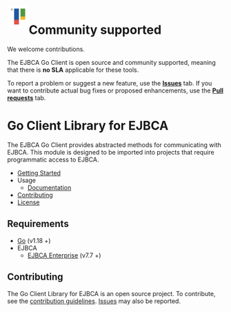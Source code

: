 <a href="https://primekey.com/">
    <img src=".github/primekey.png" alt="PrimeKey logo" title="Primekey" align="left" height="50" />
</a>

# Community supported 
We welcome contributions.
 
The EJBCA Go Client is open source and community supported, meaning that there is **no SLA** applicable for these tools.

To report a problem or suggest a new feature, use the **[Issues](../../issues)** tab. If you want to contribute actual bug fixes or proposed enhancements, use the **[Pull requests](../../pulls)** tab.

# Go Client Library for EJBCA
The EJBCA Go Client provides abstracted methods for communicating with EJBCA. This module is designed
to be imported into projects that require programmatic access to EJBCA.

* [Getting Started](https://github.com/Keyfactor/ejbca-go-client/blob/main/docs/getting-started.md)
* Usage
    * [Documentation](https://github.com/Keyfactor/ejbca-go-client/blob/main/docs/index.md)
* [Contributing](https://github.com/Keyfactor/ejbca-go-client/blob/main/CONTRIBUTING.md)
* [License](https://github.com/Keyfactor/ejbca-go-client/blob/main/LICENSE)

## Requirements
* [Go](https://golang.org/doc/install) (v1.18 +)
* EJBCA
  * [EJBCA Enterprise](https://www.primekey.com/products/ejbca-enterprise/) (v7.7 +)

## Contributing
The Go Client Library for EJBCA is an open source project. To contribute, see the [contribution guidelines](https://github.com/Keyfactor/ejbca-go-client/blob/main/CONTRIBUTING.md). [Issues](https://github.com/Keyfactor/ejbca-go-client/issues/new/choose) may also be reported.
